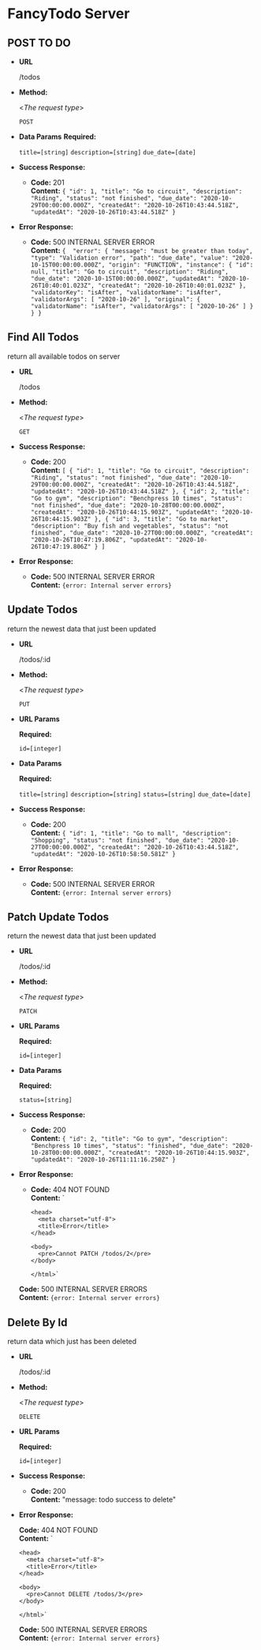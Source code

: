 # FancyTodo Server

**POST TO DO**
----
* **URL**

  /todos

* **Method:**
  
  <_The request type_>

  `POST` 

* **Data Params**
  **Required:**
 
   `title=[string]`
   `description=[string]`
   `due_date=[date]`

* **Success Response:**

  * **Code:** 201 <br />
    **Content:** `{
        "id": 1,
        "title": "Go to circuit",
        "description": "Riding",
        "status": "not finished",
        "due_date": "2020-10-29T00:00:00.000Z",
        "createdAt": "2020-10-26T10:43:44.518Z",
        "updatedAt": "2020-10-26T10:43:44.518Z"
    }`
 
* **Error Response:**

  * **Code:** 500 INTERNAL SERVER ERROR <br />
    **Content:** `{ 
    "error": {
        "message": "must be greater than today",
        "type": "Validation error",
        "path": "due_date",
        "value": "2020-10-15T00:00:00.000Z",
        "origin": "FUNCTION",
        "instance": {
            "id": null,
            "title": "Go to circuit",
            "description": "Riding",
            "due_date": "2020-10-15T00:00:00.000Z",
            "updatedAt": "2020-10-26T10:40:01.023Z",
            "createdAt": "2020-10-26T10:40:01.023Z"
        },
        "validatorKey": "isAfter",
        "validatorName": "isAfter",
        "validatorArgs": [
            "2020-10-26"
        ],
        "original": {
            "validatorName": "isAfter",
            "validatorArgs": [
                "2020-10-26"
            ]
        }
      }
    }`


**Find All Todos**
----
  return all available todos on server

* **URL**

  /todos

* **Method:**
  
  <_The request type_>

  `GET` 

* **Success Response:**

  * **Code:** 200 <br />
    **Content:** `[
    {
        "id": 1,
        "title": "Go to circuit",
        "description": "Riding",
        "status": "not finished",
        "due_date": "2020-10-29T00:00:00.000Z",
        "createdAt": "2020-10-26T10:43:44.518Z",
        "updatedAt": "2020-10-26T10:43:44.518Z"
    },
    {
        "id": 2,
        "title": "Go to gym",
        "description": "Benchpress 10 times",
        "status": "not finished",
        "due_date": "2020-10-28T00:00:00.000Z",
        "createdAt": "2020-10-26T10:44:15.903Z",
        "updatedAt": "2020-10-26T10:44:15.903Z"
    },
    {
        "id": 3,
        "title": "Go to market",
        "description": "Buy fish and vegetables",
        "status": "not finished",
        "due_date": "2020-10-27T00:00:00.000Z",
        "createdAt": "2020-10-26T10:47:19.806Z",
        "updatedAt": "2020-10-26T10:47:19.806Z"
    }
  ]`
 
* **Error Response:**

  * **Code:** 500 INTERNAL SERVER ERROR <br />
    **Content:** `{error: Internal server errors}`

**Update Todos**
----
  return the newest data that just been updated

* **URL**

  /todos/:id

* **Method:**
  
  <_The request type_>

  `PUT` 
  
*  **URL Params**

   **Required:**
 
   `id=[integer]`

*  **Data Params**

   **Required:**
 
   `title=[string]`
   `description=[string]`
   `status=[string]`
   `due_date=[date]`

* **Success Response:**

  * **Code:** 200 <br />
    **Content:** 
    `{
    "id": 1,
    "title": "Go to mall",
    "description": "Shopping",
    "status": "not finished",
    "due_date": "2020-10-27T00:00:00.000Z",
    "createdAt": "2020-10-26T10:43:44.518Z",
    "updatedAt": "2020-10-26T10:58:50.581Z"
  }`
 
* **Error Response:**

  * **Code:** 500 INTERNAL SERVER ERROR <br />
    **Content:** `{error: Internal server errors}`

**Patch Update Todos**
----
  return the newest data that just been updated

* **URL**

  /todos/:id

* **Method:**
  
  <_The request type_>

  `PATCH` 
  
*  **URL Params**

   **Required:**
 
   `id=[integer]`

*  **Data Params**

   **Required:**
 
   `status=[string]`

* **Success Response:**

  * **Code:** 200 <br />
    **Content:** 
    `{
    "id": 2,
    "title": "Go to gym",
    "description": "Benchpress 10 times",
    "status": "finished",
    "due_date": "2020-10-28T00:00:00.000Z",
    "createdAt": "2020-10-26T10:44:15.903Z",
    "updatedAt": "2020-10-26T11:11:16.250Z"
  }`
 
* **Error Response:**

  * **Code:** 404 NOT FOUND <br />
    **Content:** `<!DOCTYPE html>
        <html lang="en">

        <head>
          <meta charset="utf-8">
          <title>Error</title>
        </head>

        <body>
          <pre>Cannot PATCH /todos/2</pre>
        </body>

        </html>`
  **Code:** 500 INTERNAL SERVER ERRORS <br />
  **Content:** `{error: Internal server errors}`
        

**Delete By Id**
----
  return data which just has been deleted

* **URL**

  /todos/:id

* **Method:**
  
  <_The request type_>

  `DELETE` 
  
*  **URL Params**

   **Required:**
 
   `id=[integer]`

* **Success Response:**

  * **Code:** 200 <br />
    **Content:** 
    "message: todo success to delete"
 
* **Error Response:**

  **Code:** 404 NOT FOUND <br />
  **Content:** `<!DOCTYPE html>
      <html lang="en">

      <head>
        <meta charset="utf-8">
        <title>Error</title>
      </head>

      <body>
        <pre>Cannot DELETE /todos/3</pre>
      </body>

      </html>`

  **Code:** 500 INTERNAL SERVER ERRORS <br />
  **Content:** `{error: Internal server errors}`




